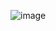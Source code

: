 ![image](https://github.com/daduvarela/Atividade-Matriz/assets/114230642/bda327f4-e8f5-42c5-b84a-7309c02724c8)
